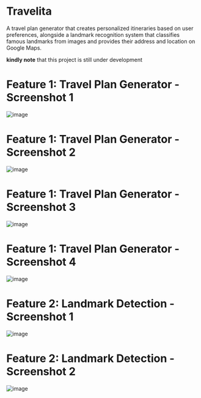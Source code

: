 # Travelita
A travel plan generator that creates personalized itineraries based on user preferences, alongside a landmark recognition system that classifies famous landmarks from images and provides their address and location on Google Maps.

**kindly note** that this project is still under development 
# Feature 1: Travel Plan Generator - Screenshot 1
![image](https://github.com/user-attachments/assets/c13abff2-74ea-4307-967d-e13757726b74)

# Feature 1: Travel Plan Generator - Screenshot 2
![image](https://github.com/user-attachments/assets/a9bd863e-4062-4fee-bc93-c1afce6ce73e)

# Feature 1: Travel Plan Generator - Screenshot 3
![image](https://github.com/user-attachments/assets/a718df69-c38b-4e5b-b3ba-75e12f24733e)

# Feature 1: Travel Plan Generator - Screenshot 4
![image](https://github.com/user-attachments/assets/e47f2404-e199-4dcf-8143-4ac7c0e667df)

# Feature 2: Landmark Detection - Screenshot 1
![image](https://github.com/user-attachments/assets/64d03169-1d97-4db2-bc94-b7251ea94e88)

# Feature 2: Landmark Detection - Screenshot 2
![image](https://github.com/user-attachments/assets/be4bc3f7-53c0-4457-82d7-235feb43f1fd)



